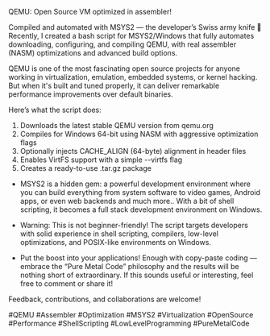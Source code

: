 
QEMU: Open Source VM optimized in assembler!

Compiled and automated with MSYS2 — the developer’s Swiss army knife
🔧 Recently, I created a bash script for MSYS2/Windows that fully automates downloading, configuring, and compiling QEMU, with real assembler (NASM) optimizations and advanced build options.

QEMU is one of the most fascinating open source projects for anyone working in virtualization, emulation, embedded systems, or kernel hacking. But when it's built and tuned properly, it can deliver remarkable performance improvements over default binaries.

Here’s what the script does:

1) Downloads the latest stable QEMU version from qemu.org
2) Compiles for Windows 64-bit using NASM with aggressive optimization flags
3) Optionally injects CACHE_ALIGN (64-byte) alignment in header files
4) Enables VirtFS support with a simple --virtfs flag
5) Creates a ready-to-use .tar.gz package

- MSYS2 is a hidden gem: a powerful development environment where you can build everything from system software to video games, Android apps, or even web backends and much more..
 With a bit of shell scripting, it becomes a full stack development environment on Windows.

- Warning: This is not beginner-friendly!
 The script targets developers with solid experience in shell scripting, compilers, low-level optimizations, and POSIX-like environments on Windows.

- Put the boost into your applications!
 Enough with copy-paste coding — embrace the “Pure Metal Code” philosophy and the results will be nothing short of extraordinary.
If this sounds useful or interesting, feel free to comment or share it!

Feedback, contributions, and collaborations are welcome!

#QEMU #Assembler #Optimization #MSYS2 #Virtualization #OpenSource #Performance #ShellScripting #LowLevelProgramming #PureMetalCode

